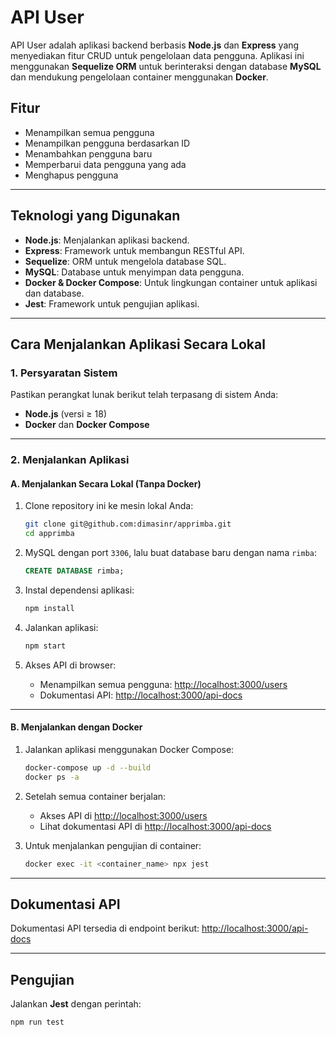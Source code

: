 
# API User

API User adalah aplikasi backend berbasis **Node.js** dan **Express** yang menyediakan fitur CRUD untuk pengelolaan data pengguna. Aplikasi ini menggunakan **Sequelize ORM** untuk berinteraksi dengan database **MySQL** dan mendukung pengelolaan container menggunakan **Docker**.

## Fitur

- Menampilkan semua pengguna
- Menampilkan pengguna berdasarkan ID
- Menambahkan pengguna baru
- Memperbarui data pengguna yang ada
- Menghapus pengguna

---

## Teknologi yang Digunakan

- **Node.js**: Menjalankan aplikasi backend.
- **Express**: Framework untuk membangun RESTful API.
- **Sequelize**: ORM untuk mengelola database SQL.
- **MySQL**: Database untuk menyimpan data pengguna.
- **Docker & Docker Compose**: Untuk lingkungan container untuk aplikasi dan database.
- **Jest**: Framework untuk pengujian aplikasi.

---

## Cara Menjalankan Aplikasi Secara Lokal

### 1. Persyaratan Sistem

Pastikan perangkat lunak berikut telah terpasang di sistem Anda:

- **Node.js** (versi ≥ 18)
- **Docker** dan **Docker Compose** 

---

### 2. Menjalankan Aplikasi

#### **A. Menjalankan Secara Lokal (Tanpa Docker)**

1. Clone repository ini ke mesin lokal Anda:
   ```bash
   git clone git@github.com:dimasinr/apprimba.git
   cd apprimba
   ```

2. MySQL dengan port `3306`, lalu buat database baru dengan nama `rimba`:
   ```sql
   CREATE DATABASE rimba;
   ```

3. Instal dependensi aplikasi:
   ```bash
   npm install
   ```

4. Jalankan aplikasi:
   ```bash
   npm start
   ```

5. Akses API di browser:
   - Menampilkan semua pengguna: [http://localhost:3000/users](http://localhost:3000/users)
   - Dokumentasi API: [http://localhost:3000/api-docs](http://localhost:3000/api-docs)

---

#### **B. Menjalankan dengan Docker**

1. Jalankan aplikasi menggunakan Docker Compose:
   ```bash
   docker-compose up -d --build
   docker ps -a
   ```

2. Setelah semua container berjalan:
   - Akses API di [http://localhost:3000/users](http://localhost:3000/users)
   - Lihat dokumentasi API di [http://localhost:3000/api-docs](http://localhost:3000/api-docs)

3. Untuk menjalankan pengujian di container:
   ```bash
   docker exec -it <container_name> npx jest
   ```

---

## Dokumentasi API

Dokumentasi API tersedia di endpoint berikut:
[http://localhost:3000/api-docs](http://localhost:3000/api-docs)

---

## Pengujian

Jalankan **Jest** dengan perintah:
```bash
npm run test
```
